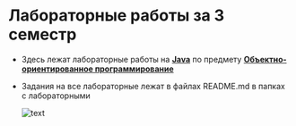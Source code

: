# Лабораторные работы за 3 семестр

* Здесь лежат лабораторные работы на <b><u>Java</u></b> по предмету <b><u>Объектно-ориентированное программирование</u></b>
  
* Задания на все лабораторные лежат в файлах README.md в папках с лабораторными

    ![text](https://tenor.com/ru/view/cat-gif-25997096.gif)